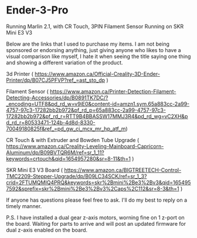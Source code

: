 # Ender-3-Pro
Running Marlin 2.1, with CR Touch, 3PIN Filament Sensor Running on SKR Mini E3 V3

Below are the links that I used to purchase my items. I am not being sponsored or endorsing anything, just giving anyone who likes to have a visual comparison like myself, I hate it when seeing the title saying one thing and showing a different variation of the product.

3d Printer ( https://www.amazon.ca/Official-Creality-3D-Ender-Printer/dp/B07CJ5PFVP?ref_=ast_sto_dp )

Filament Sensor ( https://www.amazon.ca/Printer-Detection-Filament-Detecting-Accessories/dp/B0891TK7DC/?_encoding=UTF8&pd_rd_w=v9iE0&content-id=amzn1.sym.65a883cc-2a99-4757-97c3-17282bb2b972&pf_rd_p=65a883cc-2a99-4757-97c3-17282bb2b972&pf_rd_r=RTT9B4BBASSW17MMJ3R4&pd_rd_wg=vC2XH&pd_rd_r=80533471-124b-4d8d-8330-70049180825f&ref_=pd_gw_ci_mcx_mr_hp_atf_m)

CR Touch & with Extruder and Bowden Tube Upgrade ( https://www.amazon.ca/Creality-Leveling-Mainboard-Capricorn-Aluminum/dp/B09BVTQR6M/ref=sr_1_11?keywords=crtouch&qid=1654957280&sr=8-11&th=1 )

SKR Mini E3 V3 Board ( https://www.amazon.ca/BIGTREETECH-Control-TMC2209-Stepper-Upgrade/dp/B09LC34SCK/ref=sr_1_3?crid=2FTUMQMIQ4PRQ&keywords=skr%2Bmini%2Be3%2Bv3&qid=1654957592&sprefix=skr%2Bmini%2Be3%2Bv3%2Caps%2C112&sr=8-3&th=1 )

If anyone has questions please feel free to ask. I'll do my best to reply on a timely manner.

P.S.
I have installed a dual gear z-axis motors, worning fine on 1 z-port on the board. Waiting for parts to arrive and will post an updated firmware for dual z-axis enabled on the board.
